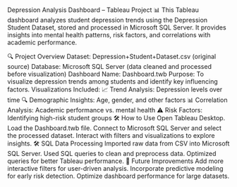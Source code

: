 Depression Analysis Dashboard – Tableau Project
📊 This Tableau dashboard analyzes student depression trends using the Depression Student Dataset, stored and processed in Microsoft SQL Server. It provides insights into mental health patterns, risk factors, and correlations with academic performance.

🔍 Project Overview
      Dataset: Depression+Student+Dataset.csv (original source)
      Database: Microsoft SQL Server (data cleaned and processed before visualization)
      Dashboard Name: Dashboard.twb
      Purpose: To visualize depression trends among students and identify key influencing factors.
Visualizations Included:
📈 Trend Analysis: Depression levels over time
🔍 Demographic Insights: Age, gender, and other factors
📊 Correlation Analysis: Academic performance vs. mental health
⚠️ Risk Factors: Identifying high-risk student groups
🛠 How to Use
Open Tableau Desktop.
Load the Dashboard.twb file.
Connect to Microsoft SQL Server and select the processed dataset.
Interact with filters and visualizations to explore insights.
🛠 SQL Data Processing
Imported raw data from CSV into Microsoft SQL Server.
Used SQL queries to clean and preprocess data.
Optimized queries for better Tableau performance.
🚀 Future Improvements
Add more interactive filters for user-driven analysis.
Incorporate predictive modeling for early risk detection.
Optimize dashboard performance for large datasets.
